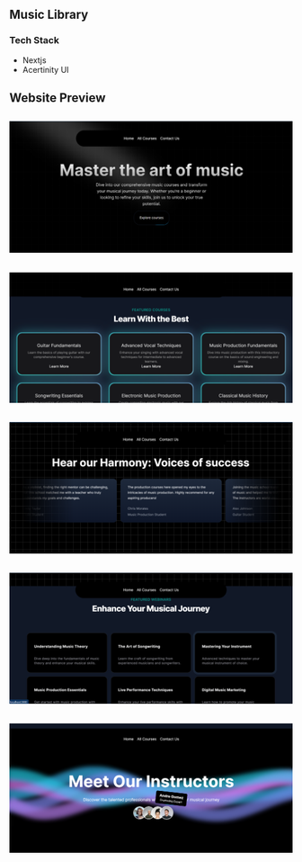 ## Music Library

### Tech Stack

- Nextjs
- Acertinity UI

## Website Preview

![WebImg](/public/webDemo/1.png)
--
![WebImg](/public/webDemo/2.png)
--
![WebImg](/public/webDemo/3.png)
--
![WebImg](/public/webDemo/4.png)
--
![WebImg](/public/webDemo/5.png)
--

